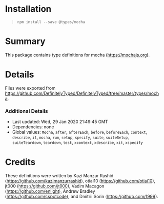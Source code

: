# Installation
> `npm install --save @types/mocha`

# Summary
This package contains type definitions for mocha (https://mochajs.org).

# Details
Files were exported from https://github.com/DefinitelyTyped/DefinitelyTyped/tree/master/types/mocha.

### Additional Details
 * Last updated: Wed, 29 Jan 2020 21:49:45 GMT
 * Dependencies: none
 * Global values: `Mocha`, `after`, `afterEach`, `before`, `beforeEach`, `context`, `describe`, `it`, `mocha`, `run`, `setup`, `specify`, `suite`, `suiteSetup`, `suiteTeardown`, `teardown`, `test`, `xcontext`, `xdescribe`, `xit`, `xspecify`

# Credits
These definitions were written by Kazi Manzur Rashid (https://github.com/kazimanzurrashid), otiai10 (https://github.com/otiai10), jt000 (https://github.com/jt000), Vadim Macagon (https://github.com/enlight), Andrew Bradley (https://github.com/cspotcode), and Dmitrii Sorin (https://github.com/1999).
